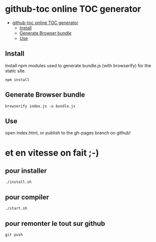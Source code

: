 
# github-toc online TOC generator

- [github-toc online TOC generator](#github-toc-online-toc-generator)
  * [Install](#install)
  * [Generate Browser bundle](#generate-browser-bundle)
  * [Use](#use)

## Install

Install npm modules used to generate bundle.js (with browserify) for the static site.

```
npm install
```

## Generate Browser bundle

```
browserify index.js -o bundle.js
```

## Use

open index.html, or publish to the gh-pages branch on github!


# et en vitesse on fait ;-)

## pour installer

```./install.sh```

## pour compiler

```./start.sh```

## pour remonter le tout sur github

```git push```



